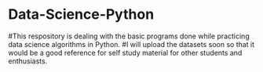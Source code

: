 # Data-Science-Python

#This respository is dealing with the basic programs done while practicing data science algorithms in Python.
#I will upload the datasets soon so that it would be a good reference for self study material for other students and enthusiasts.

